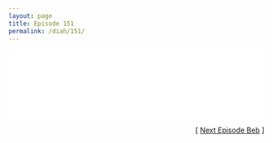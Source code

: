 ```yaml
---
layout: page
title: Episode 151
permalink: /diah/151/
---
```


<iframe allowfullscreen="true" frameborder="0" style="width:100%;" marginheight="0" marginwidth="0" mozallowfullscreen="true" scrolling="NO" src="//gdriveplayer.us/embed2.php?link=9ARk10zn49KGEfHvSmOofwXX0Q%252BM6QTklbBMh0bGGMU%252Bsl6wVmFWb345k%252BxRa%252BpmAMfG7banRwjLipU2ysh5Uo5O20W1Wn4jW3BCCgWEdKc2KJulwlURij%252FzykGje7z2xRBr8pM4sZPRKvJCEMrtelkS3%252BoA8TjJkSgFSvMSW1WeYL75%252F3QowucnVOjK1UCntil6NBqZD6EAq%252F4EBJc5Qr&amp;no_adult=yes" webkitallowfullscreen="true"></iframe>

<div align="right">[ <a href="/diah/152/">Next Episode Beb</a> ]</div>

